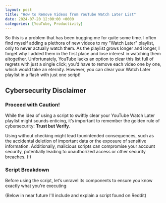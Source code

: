 ```yaml
---
layout: post
title: "How to Remove Videos from YouTube Watch Later List"
date: 2024-07-20 12:00:00 +0000
categories: [YouTube, Productivity]
---
```

So this is a problem that has been bugging me for quite some time. I often find myself adding a plethora of new videos to my "Watch Later" playlist, only to never actually watch them. As the playlist grows longer and longer, I forget why I added them in the first place and lose interest in watching them altogether. Unfortunately, YouTube lacks an option to clear this list full of regrets with just a single click; you’d have to remove each video one by one, which would take an eternity. However, you can clear your Watch Later playlist in a flash with just one script!

## Cybersecurity Disclaimer

### Proceed with Caution!

While the idea of using a script to swiftly clear your YouTube Watch Later playlist might sounds enticing, it’s important to remember the golden rule of cybersecurity: **Trust but Verify**.

Using without checking might lead tounintended consequences, such as the accidental deletion of important data or the exposure of sensitive information. Additionally, malicious scripts can compromise your account security, potentially leading to unauthorized access or other security breaches. (!)

### Script Breakdown

Before using the script, let’s unravel its components to ensure you know exactly what you're executing

(Below in near future I'll include and explain a script found on Reddit) 
